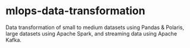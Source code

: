 # mlops-data-transformation
Data transformation of small to medium datasets using Pandas & Polaris, large datasets using Apache Spark, and streaming data using Apache Kafka.
